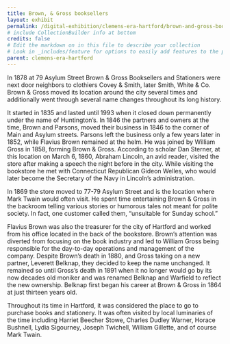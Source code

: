 ```yaml
---
title: Brown, & Gross booksellers
layout: exhibit
permalink: /digital-exhibition/clemens-era-hartford/brown-and-gross-booksellers.html
# include CollectionBuilder info at bottom
credits: false
# Edit the markdown on in this file to describe your collection
# Look in _includes/feature for options to easily add features to the page
parent: clemens-era-hartford
---
```


In 1878 at 79 Asylum Street Brown & Gross Booksellers and Stationers were next door neighbors to clothiers Covey & Smith, later Smith, White & Co. Brown & Gross moved its location around the city several times and additionally went through several name changes throughout its long history.

It started in 1835 and lasted until 1993 when it closed down permanently under the name of Huntington’s. In 1846 the partners and owners at the time, Brown and Parsons, moved their business in 1846 to the corner of Main and Asylum streets. Parsons left the business only a few years later in 1852, while Flavius Brown remained at the helm. He was joined by William Gross in 1858, forming Brown & Gross. According to scholar Dan Sterner, at this location on March 6, 1860, Abraham Lincoln, an avid reader, visited the store after making a speech the night before in the city. While visiting the bookstore he met with Connecticut Republican Gideon Welles, who would later become the Secretary of the Navy in Lincoln’s administration.

In 1869 the store moved to 77-79 Asylum Street and is the location where Mark Twain would often visit. He spent time entertaining Brown & Gross in the backroom telling various stories or humorous tales not meant for polite society. In fact, one customer called them, “unsuitable for Sunday school.”

Flavius Brown was also the treasurer for the city of Hartford and worked from his office located in the back of the bookstore. Brown’s attention was diverted from focusing on the book industry and led to William Gross being responsible for the day-to-day operations and management of the company. Despite Brown’s death in 1880, and Gross taking on a new partner, Leverett Belknap, they decided to keep the name unchanged. It remained so until Gross’s death in 1891 when it no longer would go by its now decades old moniker and was renamed Belknap and Warfield to reflect the new ownership. Belknap first began his career at Brown & Gross in 1864 at just thirteen years old.

Throughout its time in Hartford, it was considered the place to go to purchase books and stationery. It was often visited by local luminaries of the time including Harriet Beecher Stowe, Charles Dudley Warner, Horace Bushnell, Lydia Sigourney, Joseph Twichell, William Gillette, and of course Mark Twain. 